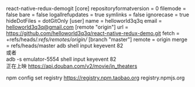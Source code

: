 react-native-redux-demogit
[core]
	repositoryformatversion = 0
	filemode = false
	bare = false
	logallrefupdates = true
	symlinks = false
	ignorecase = true
	hideDotFiles = dotGitOnly
[user]
    name = helloworld3q3q
    email = helloworld3q3q@gmail.com
[remote "origin"]
    url = https://github.com/helloworld3q3q/react-native-redux-demo.git
    fetch = +refs/heads/*:refs/remotes/origin/*
[branch "master"]
	remote = origin
	merge = refs/heads/master
adb shell input keyevent 82  
或者  
adb -s emulator-5554 shell input keyevent 82  
正在上映
https://api.douban.com/v2/movie/in_theaters

npm config set registry https://registry.npm.taobao.org    registry.npmjs.org